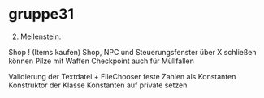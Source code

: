 gruppe31
========

2. Meilenstein:

Shop ! (Items kaufen)
Shop, NPC und Steuerungsfenster über X schließen können
Pilze mit Waffen
Checkpoint auch für Müllfallen

Validierung der Textdatei + FileChooser
feste Zahlen als Konstanten
Konstruktor der Klasse Konstanten auf private setzen






